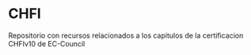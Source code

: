 # CHFI
Repositorio con recursos relacionados a los capitulos de la certificacion CHFIv10 de EC-Council
